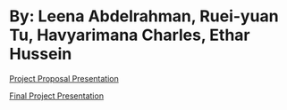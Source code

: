 # By: Leena Abdelrahman, Ruei-yuan Tu, Havyarimana Charles, Ethar Hussein

[Project Proposal Presentation](https://docs.google.com/presentation/d/1tMN_VwiU1AkAIfnfapqDLKaAex92EMXQrcdENMZcKw8/edit#slide=id.g2903706b541_1_3449)

[Final Project Presentation](https://docs.google.com/presentation/d/1sihqvUz4JqwApNopzfF-JKFZrA119TmBeXC1IYkjYQ4/edit#slide=id.g2a24af19a16_0_106)

